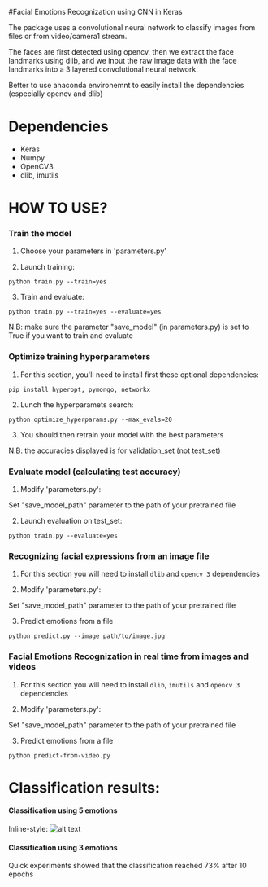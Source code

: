 
#Facial Emotions Recognization using CNN in Keras

The package uses a convolutional neural network to classify images from files or from video/camera1 stream.

The faces are first detected using opencv, then we extract the face landmarks using dlib, and we input the raw image data with the face landmarks into a 3 layered convolutional neural network.

Better to use anaconda environemnt to easily install the dependencies (especially opencv and dlib)


# Dependencies

- Keras
- Numpy
- OpenCV3
- dlib, imutils


# HOW TO USE?

### Train the model
1. Choose your parameters in 'parameters.py'

2. Launch training:

```
python train.py --train=yes
```

3. Train and evaluate:

```
python train.py --train=yes --evaluate=yes
```

N.B: make sure the parameter "save_model" (in parameters.py) is set to True if you want to train and evaluate


### Optimize training hyperparameters
1. For this section, you'll need to install first these optional dependencies:
```
pip install hyperopt, pymongo, networkx
```

2. Lunch the hyperparamets search:
```
python optimize_hyperparams.py --max_evals=20
```

3. You should then retrain your model with the best parameters

N.B: the accuracies displayed is for validation_set (not test_set)

### Evaluate model (calculating test accuracy)

1. Modify 'parameters.py':
 
Set "save_model_path" parameter to the path of your pretrained file

2. Launch evaluation on test_set:

```
python train.py --evaluate=yes
```

### Recognizing facial expressions from an image file

1. For this section you will need to install `dlib` and `opencv 3` dependencies

2. Modify 'parameters.py':

Set "save_model_path" parameter to the path of your pretrained file

3. Predict emotions from a file

```
python predict.py --image path/to/image.jpg
```

### Facial Emotions Recognization in real time from images and videos

1. For this section you will need to install `dlib`, `imutils` and `opencv 3` dependencies

2. Modify 'parameters.py':

Set "save_model_path" parameter to the path of your pretrained file

3. Predict emotions from a file

```
python predict-from-video.py
```




# Classification results:

#### Classification using 5 emotions

Inline-style: 
![alt text](https://github.com/amineHorseman/facial-expression-recognition-using-cnn/Classification_results_5_emotions.png "Test accuracy results")

#### Classification using 3 emotions

Quick experiments showed that the classification reached 73% after 10 epochs
